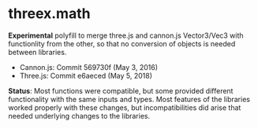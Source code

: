 # threex.math

**Experimental** polyfill to merge three.js and cannon.js Vector3/Vec3 with functionlity from the other, so that no conversion of objects is needed between libraries.

- Cannon.js: Commit 569730f (May 3, 2016)
- Three.js: Commit e6aeced (May 5, 2018)

**Status**: Most functions were compatible, but some provided different functionality with the same inputs and types. Most features of the libraries worked properly with these changes, but incompatibilities did arise that needed underlying changes to the libraries.
